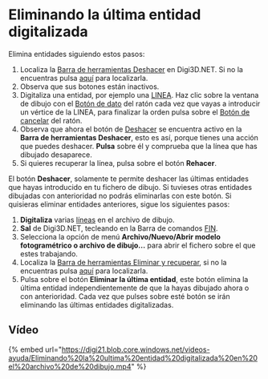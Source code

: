 # Eliminando la última entidad digitalizada

Elimina entidades siguiendo estos pasos:

1. Localiza la [Barra de herramientas Deshacer](BarraDeHerramientasDeshacer.html) en Digi3D.NET. Si no la encuentras pulsa [aquí](PresentacionDeBarrasHerramientasBasicas.html) para localizarla.
2. Observa que sus botones están inactivos.
3. Digitaliza una entidad, por ejemplo una [LINEA](DibujandoLasPrimerasLineas.html). Haz clic sobre la ventana de dibujo con el [Botón de dato]() del ratón cada vez que vayas a introducir un vértice de la LINEA, para finalizar la orden pulsa sobre el [Botón de cancelar]() del ratón.
4. Observa que ahora el botón de [Deshacer](UNDO.html) se encuentra activo en la **Barra de herramientas Deshacer**, esto es así, porque tienes una acción que puedes deshacer. **Pulsa** sobre él y comprueba que la línea que has dibujado desaparece.
5. Si quieres recuperar la línea, pulsa sobre el botón **Rehacer**.

El botón **Deshacer**, solamente te permite deshacer las últimas entidades que hayas introducido en tu fichero de dibujo. Si tuvieses otras entidades dibujadas con anterioridad no podrás eliminarlas con este botón. Si quisieras eliminar entidades anteriores, sigue los siguientes pasos:

1. **Digitaliza** varias [líneas](DibujandoLasPrimerasLineas.html) en el archivo de dibujo.
2. **Sal** de Digi3D.NET, tecleando en la Barra de comandos [FIN](FIN.html).
3. Selecciona la opción de menú **Archivo/Nuevo/Abrir modelo fotogramétrico o archivo de dibujo...** para abrir el fichero sobre el que estes trabajando.
4. Localiza la [Barra de herramientas Eliminar y recuperar](BarraDeHerramientasEliminarYRecuperar.html), si no la encuentras pulsa [aquí](PresentacionDeBarrasHerramientasBasicas.html) para localizarla.
5. Pulsa sobre el botón **Eliminar la última entidad**, este botón elimina la última entidad independientemente de que la hayas dibujado ahora o con anterioridad. Cada vez que pulses sobre esté botón se irán eliminando las últimas entidades digitalizadas.

## Vídeo

{% embed url="https://digi21.blob.core.windows.net/videos-ayuda/Eliminando%20la%20ultima%20entidad%20digitalizada%20en%20el%20archivo%20de%20dibujo.mp4" %}





